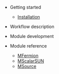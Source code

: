 - Getting started
  - [Installation](install.md)

- Workflow description

- Module development

- Module reference
  - [MFermion](mfermion.md)
  - [MScalarSUN](mscalarsun.md)
  - [MSource](msource.md)
